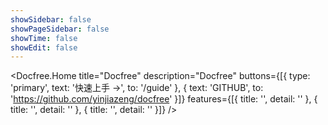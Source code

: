 ```yaml
---
showSidebar: false
showPageSidebar: false
showTime: false
showEdit: false
---
```


<Docfree.Home
  title="Docfree"
  description="Docfree"
  buttons={[{
    type: 'primary',
    text: '快速上手 →',
    to: '/guide'
  }, {
    text: 'GITHUB',
    to: 'https://github.com/yinjiazeng/docfree'
  }]}
  features={[{
    title: '',
    detail: ''
  }, {
    title: '',
    detail: ''
  }, {
    title: '',
    detail: ''
  }]}
/>

